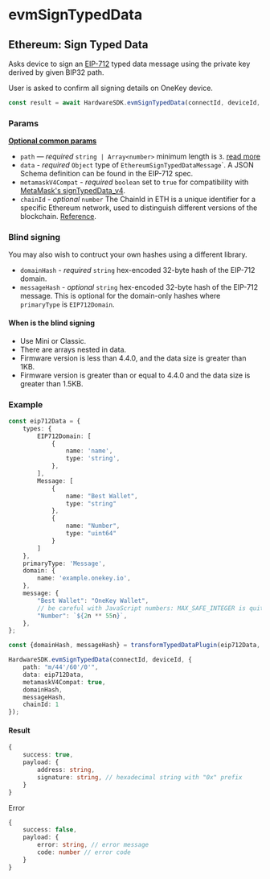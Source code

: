 # evmSignTypedData

## Ethereum: Sign Typed Data

Asks device to sign an [EIP-712](https://eips.ethereum.org/EIPS/eip-712) typed data message using the private key derived by given BIP32 path.

User is asked to confirm all signing details on OneKey device.

```typescript
const result = await HardwareSDK.evmSignTypedData(connectId, deviceId, params);
```

### Params

[**Optional common params**](../common-params.md)

* `path` — _required_ `string | Array<number>` minimum length is `3`. [read more](../path.md)
* `data` - _required_ `Object` type of `EthereumSignTypedDataMessage`\`. A JSON Schema definition can be found in the EIP-712 spec.
* `metamaskV4Compat` - _required_ `boolean` set to `true` for compatibility with [MetaMask's signTypedData\_v4](https://docs.metamask.io/guide/signing-data.html#sign-typed-data-v4).
* `chainId` - _optional_ `number` The ChainId in ETH is a unique identifier for a specific Ethereum network, used to distinguish different versions of the blockchain. [Reference](https://github.com/ethereum-lists/chains/tree/master/\_data/chains).&#x20;

### Blind signing

You may also wish to contruct your own hashes using a different library.

* `domainHash` - _required_ `string` hex-encoded 32-byte hash of the EIP-712 domain.
* `messageHash` - _optional_ `string` hex-encoded 32-byte hash of the EIP-712 message. This is optional for the domain-only hashes where `primaryType` is `EIP712Domain`.

#### When is the blind signing

* Use Mini or Classic.
* There are arrays nested in data.
* Firmware version is less than 4.4.0, and the data size is greater than 1KB.
* Firmware version is greater than or equal to 4.4.0 and the data size is greater than 1.5KB.

### Example

```typescript
const eip712Data = {
    types: {
        EIP712Domain: [
            {
                name: 'name',
                type: 'string',
            },
        ],
        Message: [
            {
                name: "Best Wallet",
                type: "string"
            },
            {
                name: "Number",
                type: "uint64"
            }
        ]
    },
    primaryType: 'Message',
    domain: {
        name: 'example.onekey.io',
    },
    message: {
        "Best Wallet": "OneKey Wallet",
        // be careful with JavaScript numbers: MAX_SAFE_INTEGER is quite low
        "Number": `${2n ** 55n}`,
    },
};

const {domainHash, messageHash} = transformTypedDataPlugin(eip712Data, true);

HardwareSDK.evmSignTypedData(connectId, deviceId, {
    path: "m/44'/60'/0'",
    data: eip712Data,
    metamaskV4Compat: true,
    domainHash,
    messageHash,
    chainId: 1
});
```

#### Result

```typescript
{
    success: true,
    payload: {
        address: string,
        signature: string, // hexadecimal string with "0x" prefix
    }
}
```

Error

```typescript
{
    success: false,
    payload: {
        error: string, // error message
        code: number // error code
    }
}
```
